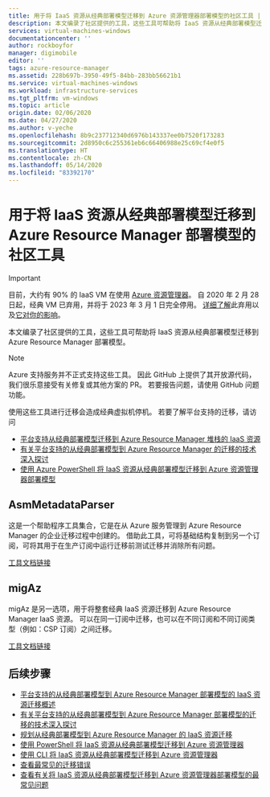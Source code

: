 ```yaml
---
title: 用于将 IaaS 资源从经典部署模型迁移到 Azure 资源管理器部署模型的社区工具 | Azure
description: 本文编录了社区提供的工具，这些工具可帮助将 IaaS 资源从经典部署模型迁移到 Azure Resource Manager 部署模型。
services: virtual-machines-windows
documentationcenter: ''
author: rockboyfor
manager: digimobile
editor: ''
tags: azure-resource-manager
ms.assetid: 228b697b-3950-49f5-84bb-283bb56621b1
ms.service: virtual-machines-windows
ms.workload: infrastructure-services
ms.tgt_pltfrm: vm-windows
ms.topic: article
origin.date: 02/06/2020
ms.date: 04/27/2020
ms.author: v-yeche
ms.openlocfilehash: 8b9c237712340d6976b143337ee0b7520f173283
ms.sourcegitcommit: 2d8950c6c255361eb6c66406988e25c69cf4e0f5
ms.translationtype: HT
ms.contentlocale: zh-CN
ms.lasthandoff: 05/14/2020
ms.locfileid: "83392170"
---
```

# <a name="community-tools-to-migrate-iaas-resources-from-classic-to-azure-resource-manager"></a>用于将 IaaS 资源从经典部署模型迁移到 Azure Resource Manager 部署模型的社区工具

> [!IMPORTANT]
> 目前，大约有 90% 的 IaaS VM 在使用 [Azure 资源管理器](https://www.azure.cn/home/features/resource-manager/)。 自 2020 年 2 月 28 日起，经典 VM 已弃用，并将于 2023 年 3 月 1 日完全停用。 [详细了解](https://docs.azure.cn/virtual-machines/classic-vm-deprecation/)此弃用以及[它对你的影响](/virtual-machines/classic-vm-deprecation#how-does-this-affect-me)。

本文编录了社区提供的工具，这些工具可帮助将 IaaS 资源从经典部署模型迁移到 Azure Resource Manager 部署模型。

> [!NOTE]
> Azure 支持服务并不正式支持这些工具。 因此 GitHub 上提供了其开放源代码，我们很乐意接受有关修复或其他方案的 PR。 若要报告问题，请使用 GitHub 问题功能。
> 
> 使用这些工具进行迁移会造成经典虚拟机停机。 若要了解平台支持的迁移，请访问 
> 
>   * [平台支持从经典部署模型迁移到 Azure Resource Manager 堆栈的 IaaS 资源](migration-classic-resource-manager-overview.md)
>   * [有关平台支持的从经典部署模型到 Azure Resource Manager 的迁移的技术深入探讨](migration-classic-resource-manager-deep-dive.md)
>   * [使用 Azure PowerShell 将 IaaS 资源从经典部署模型迁移到 Azure 资源管理器部署模型](migration-classic-resource-manager-ps.md)
> 
> 

## <a name="asmmetadataparser"></a>AsmMetadataParser
这是一个帮助程序工具集合，它是在从 Azure 服务管理到 Azure Resource Manager 的企业迁移过程中创建的。 借助此工具，可将基础结构复制到另一个订阅，可将其用于在生产订阅中运行迁移前测试迁移并消除所有问题。

[工具文档链接](https://github.com/Azure/classic-iaas-resourcemanager-migration/tree/master/AsmToArmMigrationApiToolset)

## <a name="migaz"></a>migAz
migAz 是另一选项，用于将整套经典 IaaS 资源迁移到 Azure Resource Manager IaaS 资源。 可以在同一订阅中迁移，也可以在不同订阅和不同订阅类型（例如：CSP 订阅）之间迁移。

[工具文档链接](https://github.com/Azure/migAz)

## <a name="next-steps"></a>后续步骤

* [平台支持的从经典部署模型到 Azure Resource Manager 部署模型的 IaaS 资源迁移概述](migration-classic-resource-manager-overview.md?toc=%2fvirtual-machines%2fwindows%2ftoc.json)
* [有关平台支持的从经典部署模型到 Azure Resource Manager 部署模型的迁移的技术深入探讨](migration-classic-resource-manager-deep-dive.md?toc=%2fvirtual-machines%2fwindows%2ftoc.json)
* [规划从经典部署模型到 Azure Resource Manager 的 IaaS 资源迁移](migration-classic-resource-manager-plan.md?toc=%2fvirtual-machines%2fwindows%2ftoc.json)
* [使用 PowerShell 将 IaaS 资源从经典部署模型迁移到 Azure 资源管理器](migration-classic-resource-manager-ps.md?toc=%2fvirtual-machines%2fwindows%2ftoc.json)
* [使用 CLI 将 IaaS 资源从经典部署模型迁移到 Azure 资源管理器](../linux/migration-classic-resource-manager-cli.md?toc=%2fvirtual-machines%2fwindows%2ftoc.json)
* [查看最常见的迁移错误](migration-classic-resource-manager-errors.md?toc=%2fvirtual-machines%2fwindows%2ftoc.json)
* [查看有关将 IaaS 资源从经典部署模型迁移到 Azure 资源管理器部署模型的最常见问题](migration-classic-resource-manager-faq.md?toc=%2fvirtual-machines%2fwindows%2ftoc.json)

<!-- Update_Description: update meta properties -->